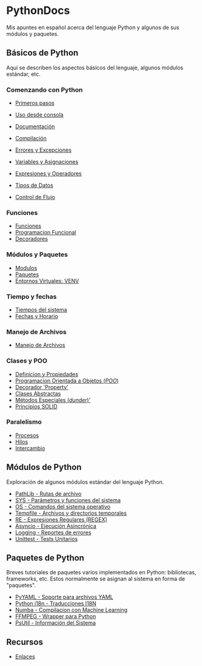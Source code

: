 # PythonDocs

Mis apuntes en español acerca del lenguaje Python y algunos de sus módulos y paquetes.


## Básicos de Python

Aquí se describen los aspectos básicos del lenguaje, algunos módulos estándar, etc.

### Comenzando con Python

- [Primeros pasos](basicos/comenzando.md)
- [Uso desde consola](basicos/consola.md)
- [Documentación](basicos/documentacion.md)
- [Compilación](basicos/compilacion.md)

- [Errores y Excepciones](contenido/11-excepciones.md)
- [Variables y Asignaciones](contenido/2-variables_asignaciones.md)
- [Expresiones y Operadores](contenido/3-expresiones_operadores.md)
- [Tipos de Datos](contenido/4-tipos_datos.md)
- [Control de Flujo](contenido/5-control_flujo.md)

### Funciones

<!-- 1. [Comenzando con Python](contenido/1-comenzando.md) -->
- [Funciones](contenido/6-funciones.md#funciones)
- [Programacion Funcional](contenido/15-programacion_funcional.md)
- [Decoradores](contenido/decoradores.md)

### Módulos y Paquetes

- [Modulos](contenido/modulos.md)
- [Paquetes](contenido/paquetes.md)
- [Entornos Virtuales: VENV](contenido/8-entorno_virtual.md)

### Tiempo y fechas

- [Tiempos del sistema](tiempo/tiempo.md)
- [Fechas y Horario](tiempo/fechas.md)

### Manejo de Archivos

- [Manejo de Archivos](contenido/10-manejo_archivos.md)


### Clases y POO

- [Definicion y Propiedades](clases/clases.md)
- [Programacion Orientada a Objetos (*POO*)](clases/poo.md)
- [Decorador 'Property'](clases/property.md)
- [Clases Abstractas](clases/abstracciones.md)
- [Métodos Especiales (*dunder*)'](clases/metodos_especiales.md)
- [Principios SOLID](clases/SOLID.md)

### Paralelismo

- [Procesos](paralelismo/procesos.md)
- [Hilos](paralelismo/hilos.md)
- [Intercambio](paralelismo/intercambio.md)




## Módulos de Python

Exploración de algunos módulos estándar del lenguaje Python.

- [PathLib - Rutas de archivo](modulos/pathlib.md#pathlib)
- [SYS - Parámetros y funciones del sistema](modulos/sys.md)
- [OS - Comandos del sistema operativo](modulos/os.md)
- [Tempfile - Archivos y directorios temporales](modulos/tempfile.md)
- [RE - Expresiones Regulares (REGEX)](modulos/regex.md#expresiones-regulares-regex)
- [Asyncio - Ejecución Asincrónica](modulos/asyncio.md)
- [Logging - Reportes de errores](modulos/logging.md)
- [Unittest - Tests Unitarios](modulos/unittest.md)



## Paquetes de Python

Breves tutoriales de paquetes varios implementados en Python: bibliotecas, frameworks, etc. Estos normalmente se asignan al sistema en forma de "paquetes".

- [PyYAML - Soporte para archivos YAML](paquetes/pyyaml.md)
- [Python i18n - Traducciones I18N](paquetes/python-i18n.md)
- [Numba - Compilacion con Machine Learning](paquetes/numba.md)
- [FFMPEG - Wrapper para Python](paquetes/ffmpeg.md)
- [PsUtil - Información del Sistema](paquetes/psutil.md)




## Recursos

- [Enlaces](contenido/enlaces.md)